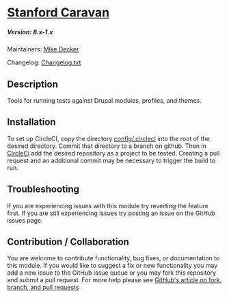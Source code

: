 # [Stanford Caravan](https://github.com/SU-SWS/stanford-caravan)
##### Version: 8.x-1.x

Maintainers: [Mike Decker](https://github.com/pookmish)

Changelog: [Changelog.txt](CHANGELOG.txt)

Description
---
Tools for running tests against Drupal modules, profiles, and themes.

Installation
---
To set up CircleCI, copy the directory [config/.circleci](config/.circleci) into
the root of the desired directory. Commit that directory to a branch on github.
Then in [CircleCi](https://circleci.com/add-projects) add the desired repository 
as a project to be tested. Creating a pull request and an additional commit may
be necessary to trigger the build to run.


Troubleshooting
---

If you are experiencing issues with this module try reverting the feature first. If you are still experiencing issues try posting an issue on the GitHub issues page.


Contribution / Collaboration
---

You are welcome to contribute functionality, bug fixes, or documentation to this module. If you would like to suggest a fix or new functionality you may add a new issue to the GitHub issue queue or you may fork this repository and submit a pull request. For more help please see [GitHub's article on fork, branch, and pull requests](https://help.github.com/articles/using-pull-requests)
